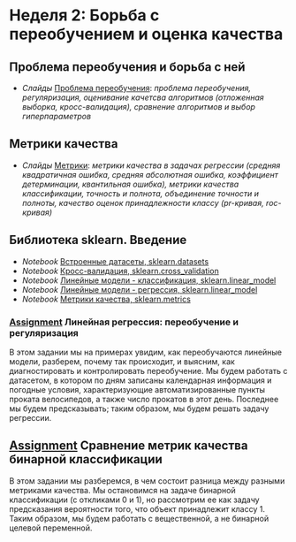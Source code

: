 # Неделя 2: Борьба с переобучением и оценка качества
## Проблема переобучения и борьба с ней
 * _Слайды_ [Проблема переобучения](week_2/materials/problema-pereobucheniya-Slides.pdf): _проблема переобучения, регуляризация, оценивание качетсва алгоритмов (отложенная выборка, кросс-валидация), сравнение алгоритмов и выбор гиперпараметров_

## Метрики качества
 * _Слайды_ [Метрики](week_2/materials/metriki-Slides.pdf): _метрики качества в задачах регрессии (средняя квадратичная ошибка,  средняя абсолютная ошибка, коэффициент детерминации, квантильная ошибка), метрики качества классификации, точность и полнота, объединение точности и полноты, качество оценок принадлежности классу (pr-кривая, roc-кривая)_

## Библиотека sklearn. Введение
 * _Notebook_ [Встроенные датасеты, sklearn.datasets](week_2/notebooks/sklearn.datasets.ipynb)
 * _Notebook_ [Кросс-валидация, sklearn.cross_validation](week_2/notebooks/sklearn.cross_validation.ipynb)
 * _Notebook_ [Линейные модели - классификация, sklearn.linear_model](week_2/notebooks/sklearn.linear_model_part1.ipynb)
 * _Notebook_ [Линейные модели - регрессия, sklearn.linear_model](week_2/notebooks/sklearn.linear_model_part2.ipynb)
 * _Notebook_ [Метрики качества, sklearn.metrics](week_2/notebooks/sklearn.metrics.ipynb)
 
### [Assignment](week_2/assignment_1/OverfittingTask.ipynb) Линейная регрессия: переобучение и регуляризация
В этом задании мы на примерах увидим, как переобучаются линейные модели, разберем, почему так происходит, и выясним, как диагностировать и контролировать переобучение.
Мы будем работать с датасетом, в котором по дням записаны календарная информация и погодные условия, характеризующие автоматизированные пункты проката велосипедов, а также число прокатов в этот день. Последнее мы будем предсказывать; таким образом, мы будем решать задачу регрессии.

## [Assignment](week_2/asiignment_2/MetricsPA.ipynb) Сравнение метрик качества бинарной классификации
В этом задании мы разберемся, в чем состоит разница между разными метриками качества. Мы остановимся на задаче бинарной классификации (с откликами 0 и 1), но рассмотрим ее как задачу предсказания вероятности того, что объект принадлежит классу 1. Таким образом, мы будем работать с вещественной, а не бинарной целевой переменной.
